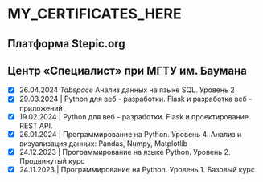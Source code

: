 # MY_CERTIFICATES_HERE

## Платформа Stepic.org ##

## Центр «Специалист» при МГТУ им. Баумана ##
- [x] 26.04.2024 *Tabspace*         Анализ данных на языке SQL. Уровень 2
- [x] 29.03.2024 | Python для веб - разработки. Flask и разработка веб - приложений
- [x] 19.02.2024 | Python для веб - разработки. Flask и проектирование REST API.
- [x] 26.01.2024 | Программирование на Python. Уровень 4. Анализ и визуализация данных: Pandas, Numpy, Matplotlib
- [x] 24.12.2023 | Программирование на языке Python. Уровень 2. Продвинутый курс
- [x] 24.11.2023 | Программирование на Python. Уровень 1. Базовый курс
